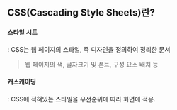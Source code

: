 ## CSS(Cascading Style Sheets)란?
#### 스타일 시트
: CSS는 웹 페이지의 스타일, 즉 디자인을 정의하여 정리한 문서
> 웹 페이지의 색, 글자크기 및 폰트, 구성 요소 배치 등
#### 캐스캐이딩
: CSS에 적혀있는 스타일을 우선순위에 따라 화면에 적용.